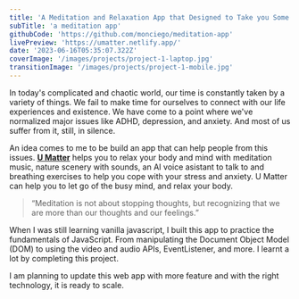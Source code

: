 ```yaml
---
title: 'A Meditation and Relaxation App that Designed to Take you Some Moment to Relax and Breathe.'
subTitle: 'a meditation app'
githubCode: 'https://github.com/monciego/meditation-app'
livePreview: 'https://umatter.netlify.app/'
date: '2023-06-16T05:35:07.322Z'
coverImage: '/images/projects/project-1-laptop.jpg'
transitionImage: '/images/projects/project-1-mobile.jpg'
---
```


In today's complicated and chaotic world, our time is constantly taken by a variety of things. We fail to make time for ourselves to connect with our life experiences and existence. We have come to a point where we've normalized major issues like ADHD, depression, and anxiety. And most of us suffer from it, still, in silence.

An idea comes to me to be build an app that can help people from this issues. **[U Matter](https://umatter.netlify.app/)** helps you to relax your body and mind with meditation music, nature scenery with sounds, an AI voice asistant to talk to and breathing exercises to help you cope with your stress and anxiety. U Matter can help you to let go of the busy mind, and relax your body.

> “Meditation is not about stopping thoughts, but recognizing that we are more than our thoughts and our feelings.”

When I was still learning vanilla javascript, I built this app to practice the fundamentals of JavaScript. From manipulating the Document Object Model (DOM) to using the video and audio APIs, EventListener, and more. I learnt a lot by completing this project.

I am planning to update this web app with more feature and with the right technology, it is ready to scale.

